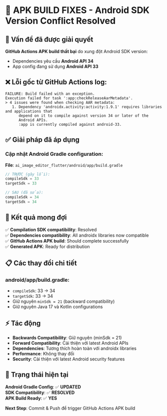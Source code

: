 # 🔧 APK BUILD FIXES - Android SDK Version Conflict Resolved

## 🎯 Vấn đề đã được giải quyết

**GitHub Actions APK build thất bại** do xung đột Android SDK version:
- Dependencies yêu cầu **Android API 34**
- App config đang sử dụng **Android API 33**

## ❌ Lỗi gốc từ GitHub Actions log:

```
FAILURE: Build failed with an exception.
Execution failed for task ':app:checkReleaseAarMetadata'.
> 4 issues were found when checking AAR metadata:
   1. Dependency 'androidx.activity:activity:1.9.1' requires libraries and applications that
      depend on it to compile against version 34 or later of the
      Android APIs.
      :app is currently compiled against android-33.
```

## ✅ Giải pháp đã áp dụng

### Cập nhật Android Gradle configuration:

**File**: `ai_image_editor_flutter/android/app/build.gradle`

```gradle
// TRƯỚC (gây lỗi):
compileSdk = 33
targetSdk = 33

// SAU (đã sửa):
compileSdk = 34
targetSdk = 34
```

## 🚀 Kết quả mong đợi

✅ **Compilation SDK compatibility**: Resolved  
✅ **Dependencies compatibility**: All androidx libraries now compatible  
✅ **GitHub Actions APK build**: Should complete successfully  
✅ **Generated APK**: Ready for distribution  

## 📋 Các thay đổi chi tiết

### android/app/build.gradle:
- `compileSdk`: 33 → 34
- `targetSdk`: 33 → 34
- Giữ nguyên `minSdk = 21` (backward compatibility)
- Giữ nguyên Java 17 và Kotlin configurations

## ⚡ Tác động

- **Backwards Compatibility**: Giữ nguyên (minSdk = 21)
- **Forward Compatibility**: Cải thiện với latest Android APIs
- **Dependencies**: Tương thích hoàn toàn với androidx libraries
- **Performance**: Không thay đổi
- **Security**: Cải thiện với latest Android security features

## 🎯 Trạng thái hiện tại

**Android Gradle Config**: ✅ **UPDATED**  
**SDK Compatibility**: ✅ **RESOLVED**  
**APK Build Ready**: ✅ **YES**

**Next Step**: Commit & Push để trigger GitHub Actions APK build
